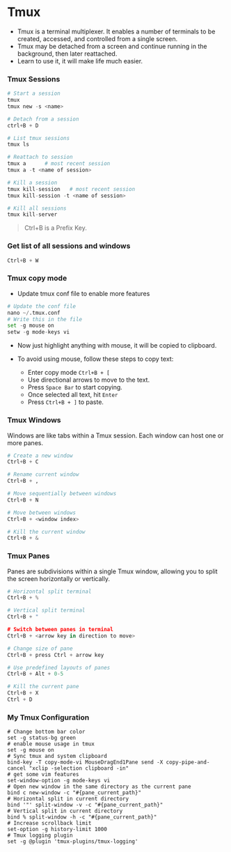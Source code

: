 # Tmux

- Tmux is a terminal multiplexer. It enables a number of terminals to be created, accessed, and controlled from a single screen. 
- Tmux may be detached from a screen and continue running in the background, then later reattached.
- Learn to use it, it will make life much easier.

### Tmux Sessions

```python
# Start a session
tmux
tmux new -s <name>

# Detach from a session
ctrl+B + D

# List tmux sessions
tmux ls

# Reattach to session
tmux a      # most recent session
tmux a -t <name of session> 

# Kill a session
tmux kill-session   # most recent session
tmux kill-session -t <name of session>

# Kill all sessions
tmux kill-server
```

> Ctrl+B is a Prefix Key.

### Get list of all sessions and windows

```python
Ctrl+B + W
```

### Tmux copy mode

- Update tmux conf file to enable more features

```python
# Update the conf file
nano ~/.tmux.conf
# Write this in the file
set -g mouse on
setw -g mode-keys vi
```

- Now just highlight anything with mouse, it will be copied to clipboard.

- To avoid using mouse, follow these steps to copy text:
    - Enter copy mode `Ctrl+B + [`
    - Use directional arrows to move to the text.
    - Press `Space Bar` to start copying.
    - Once selected all text, hit `Enter`
    - Press `Ctrl+B + ]` to paste.


### Tmux Windows

Windows are like tabs within a Tmux session. Each window can host one or more panes.

```python
# Create a new window
Ctrl+B + C

# Rename current window
Ctrl+B + ,

# Move sequentially between windows
Ctrl+B + N

# Move between windows
Ctrl+B + <window index>

# Kill the current window
Ctrl+B + &
```


### Tmux Panes

Panes are subdivisions within a single Tmux window, allowing you to split the screen horizontally or vertically.

```python
# Horizontal split terminal
Ctrl+B + %

# Vertical split terminal
Ctrl+B + "

# Switch between panes in terminal
Ctrl+B + <arrow key in direction to move>

# Change size of pane
Ctrl+B + press Ctrl + arrow key

# Use predefined layouts of panes
Ctrl+B + Alt + 0-5

# Kill the current pane
Ctrl+B + X
Ctrl + D
```

### My Tmux Configuration

```shell
# Change bottom bar color
set -g status-bg green
# enable mouse usage in tmux
set -g mouse on
# Sync tmux and system clipboard
bind-key -T copy-mode-vi MouseDragEnd1Pane send -X copy-pipe-and-cancel "xclip -selection clipboard -in"
# get some vim features
set-window-option -g mode-keys vi
# Open new window in the same directory as the current pane
bind c new-window -c "#{pane_current_path}"
# Horizontal split in current directory
bind '"' split-window -v -c "#{pane_current_path}"
# Vertical split in current directory
bind % split-window -h -c "#{pane_current_path}"
# Increase scrollback limit
set-option -g history-limit 1000
# Tmux logging plugin
set -g @plugin 'tmux-plugins/tmux-logging'
```